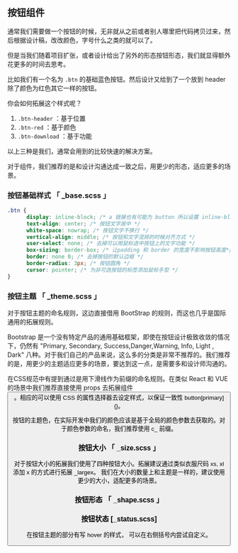 
## 按钮组件

通常我们需要做一个按钮的时候，无非就从之前或者别人哪里把代码拷贝过来，然后根据设计稿，改改颜色，字号什么之类的就可以了。

但是当我们随着项目扩张，或者设计给出了另外的形态按钮形态，我们就显得额外花更多的时间去思考。

比如我们有一个名为 `.btn` 的基础蓝色按钮。然后设计又给到了一个放到 header 除了颜色为红色其它一样的按钮。

你会如何拓展这个样式呢？ 

1. `.btn-header` ：基于位置
2. `.btn-red` ：基于颜色
3. `.btn-download` ：基于功能

以上三种是我们，通常会用到的比较快速的解决方案。


对于组件，我们推荐的是和设计沟通达成一致之后，用更少的形态，适应更多的场景。


### 按钮基础样式 「 _base.scss 」

```css
.btn {
      display: inline-block; /* a 链接也有可能为 button 所以设置 inline-block 属性 */
      text-align: center; /* 按钮文字居中 */
      white-space: nowrap; /* 按钮文字不换行 */
      vertical-align: middle; /* 按钮和文字混排的时候对齐方式 */
      user-select: none; /* 去掉可以用鼠标选中按钮上的文字功能 */
      box-sizing: border-box; /* 让padding 和 border 的宽度不影响按钮高度*/
      border: none 0; /* 去掉按钮的默认边框 */
      border-radius: 3px; /* 按钮圆角 */
      cursor: pointer; /* 为非可选按钮的标签添加鼠标手型 */
}          
```

### 按钮主题 「 _theme.scss 」

对于按钮主题的命名规则，这边直接借用 BootStrap 的规则，而这也几乎是国际通用的拓展规则。

Bootstrap 是一个没有特定产品的通用基础框架，即使在按钮设计极致收敛的情况下，仍然有 "Primary, Secondary, Success,Danger,Warning, Info, Light , Dark" 八种。对于我们自己的产品来说，这么多的分类是非常不推荐的。我们推荐的是，用更少的主题适应更多的场景，要达到这一点，是需要多和设计师沟通的。

在CSS规范中有提到通过是用下滑线作为前缀的命名规则。在类似 React 和 VUE 的场景中我们推荐直接使用 props 去拓展组件 <Button primary />。相应的可以使用 CSS 的属性选择器去设定样式，以保证一致性 button[primary]{}。

按钮的主题色，在实际开发中我们的颜色应该是基于全局的颜色参数去获取的。对于颜色参数的命名，我们推荐使用 c_ 前缀。

### 按钮大小 「 _size.scss 」

对于按钮大小的拓展我们使用了四种按钮大小。拓展建议通过类似衣服尺码 xs, xl 添加 x 的方式进行拓展 _largex。
我们在大小的数量上和主题是一样的，建议使用更少的大小，适配更多的场景。


### 按钮形态 「 _shape.scss 」


### 按钮状态 [_status.scss]

在按钮主题的部分有写 hover 的样式， 可以在右侧括号内尝试自定义。
